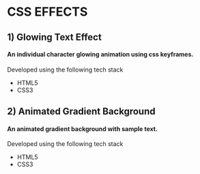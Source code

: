 # CSS EFFECTS

## 1) Glowing Text Effect   

#### An individual character glowing animation using css keyframes.
Developed using the following tech stack
- HTML5
- CSS3

## 2) Animated Gradient Background   

#### An animated gradient background with sample text.
Developed using the following tech stack
- HTML5
- CSS3
